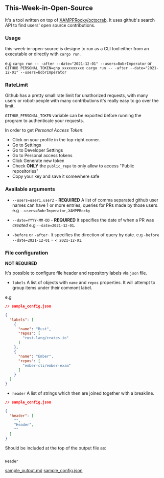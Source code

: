 ## This-Week-in-Open-Source
It's a tool written on top of [XAMPPRocky/octocrab](https://github.com/XAMPPRocky/octocrab/tree/master/src).
It uses github's search API to find users' open source contributions.

### Usage

this-week-in-open-source is designe to run as a CLI tool either from an executable or directly with `cargo run`.

e.g `cargo run -- -after --date="2021-12-01" --users=BobrImperator` or
`GITHUB_PERSONAL_TOKEN=ghp_xxxxxxxxxx cargo run -- -after --date="2021-12-01" --users=BobrImperator`

### RateLimit
Github has a pretty small rate limit for unathorized requests, with many users or robot-people with many contributions it's really easy to go over the limit.

`GITHUB_PERSONAL_TOKEN` variable can be exported before running the program to authenticate your requests.

In order to get *Personal Access Token*:
- Click on your profile in the top-right corner.
- Go to Settings
- Go to Developer Settings
- Go to Personal access tokens
- Click Generate new token
- Check **ONLY** the `public_repo` to only allow to access "Public repositories"
- Copy your key and save it somewhere safe

### Available arguments

- `--users=user1,user2` - **REQUIRED** A list of comma separated github user names can have 1 or more entries, queries for PRs made by those users.
e.g `--users=BobrImperator,XAMPPRocky`

- `--date=YYYY-MM-DD` - **REQUIRED** It specifies the date of when a PR was *created*
e.g `--date=2021-12-01`.

- `-before` or `-after`- It specifies the direction of query by date.
e.g `-before --date=2021-12-01` = `< 2021-12-01`.

### File configuration
**NOT REQUIRED**

It's possible to configure file header and repository labels via `json` file.

- `labels` A list of objects with `name` and `repos` properties.
It will attempt to group items under their commont label.

e.g 
```json
// sample_config.json

{
  "labels": [
    {
      "name": "Rust",
      "repos": [
        "rust-lang/crates.io"
      ]
    },
    {
      "name": "Ember",
      "repos": [
        "ember-cli/ember-exam"
      ]
    }
  ]
}
```

- `header` A list of strings which then are joined together with a breakline.
```json
// sample_config.json

{
  "header": [
    "",
    "Header",
    ""
  ]
}
```
Should be included at the top of the output file as:
```

Header

```

[sample_output.md](2021-12-01.md)
[sample_config.json](sample_config.json)
